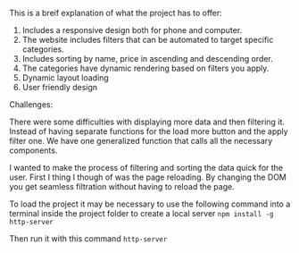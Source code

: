 This is a breif explanation of what the project has to offer:
1. Includes a responsive design both for phone and computer.
2. The website includes filters that can be automated to target specific categories.
3. Includes sorting by name, price in ascending and descending order.
4. The categories have dynamic rendering based on filters you apply.
5. Dynamic layout loading
6. User friendly design
 
Challenges:

There were some difficulties with displaying more data and then filtering it. Instead of having separate functions for the load more button and the apply filter one. We have one generalized function that calls all the necessary components.

I wanted to make the process of filtering and sorting the data quick for the user. First I thing I though of was the page reloading. By changing the DOM you get seamless filtration without having to reload the page. 

To load the project it may be necessary to use the following command into a terminal inside the project folder to create a local server
`npm install -g http-server`

Then run it with this command
`http-server`
